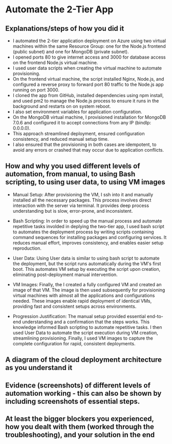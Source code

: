 # Automate the 2-Tier App

## Explanations/steps of how you did it

- I automated the 2-tier application deployment on Azure using two virtual machines within the same Resource Group: one for the Node.js frontend (public subnet) and one for MongoDB (private subnet).
- I opened ports 80 to give internet access and 3000 for database access on the frontend Node.js virtual machine.
- I used user data scripts when creating the virtual machine to automate provisioning.
- On the frontend virtual machine, the script installed Nginx, Node.js, and configured a reverse proxy to forward port 80 traffic to the Node.js app running on port 3000.
- I cloned the app from GitHub, installed dependencies using npm install, and used pm2 to manage the Node.js process to ensure it runs in the background and restarts on on system reboot.
- I also set environment variables for application configuration.
- On the MongoDB virtual machine, I provisioned installation for MongoDB 7.0.6 and configured it to accept connections from any IP (bindIp: 0.0.0.0).
- This approach streamlined deployment, ensured configuration consistency, and reduced manual setup time.
- I also ensured that the provisioning in both cases are idempotent, to avoid any errors or crashed that may occur due to application conflicts.

## How and why you used different levels of automation, from manual, to using Bash scripting, to using user data, to using VM images

- Manual Setup: After provisioning the VM, I ssh into it and manually installed all the necessary packages. This process involves direct interaction with the server via terminal. It provides deep process understanding but is slow, error-prone, and inconsistent.

- Bash Scripting: In order to speed up the manual process and automate repetitive tasks involded in deplying the two-tier app, I used bash script to automates the deployment process by writing scripts containing command sequences for installing packages and configuring services. It reduces manual effort, improves consistency, and enables easier setup reproduction.

- User Data: Using User data is similar to using bash script to automate the deployment, but the script runs automatically during the VM's first boot. This automates VM setup by executing the script upon creation, eliminating post-deployment manual intervention.

- VM Images: Finally, the I created a fully configured VM and created an image of that VM. The image is then used subsequently for provisioning virtual machines with almost all the applications and configurations needed. These images enable rapid deployment of identical VMs, providing fast and consistent setups across environments.

- Progression Justification: The manual setup provided essential end-to-end understanding and a confirmation that the steps works. This knowledge informed Bash scripting to automate repetitive tasks. I then used User Data to automate the script execution during VM creation, streamlining provisioning. Finally, I used VM images to capture the complete configuration for rapid, consistent deployments.

## A diagram of the cloud deployment architecture as you understand it

## Evidence (screenshots) of different levels of automation working - this can also be shown by including screenshots of essential steps.

## At least the bigger blockers you experienced, how you dealt with them (worked through the troubleshooting), and your solution in the end